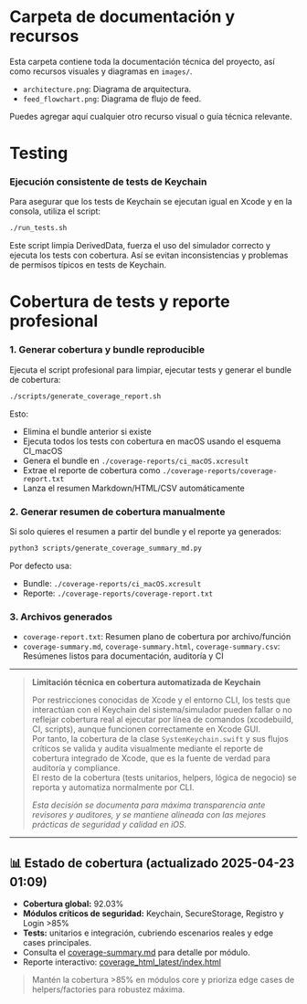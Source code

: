 # Carpeta de documentación y recursos

Esta carpeta contiene toda la documentación técnica del proyecto, así como recursos visuales y diagramas en `images/`.

- `architecture.png`: Diagrama de arquitectura.
- `feed_flowchart.png`: Diagrama de flujo de feed.

Puedes agregar aquí cualquier otro recurso visual o guía técnica relevante.

# Testing

### Ejecución consistente de tests de Keychain

Para asegurar que los tests de Keychain se ejecutan igual en Xcode y en la consola, utiliza el script:

```sh
./run_tests.sh
```

Este script limpia DerivedData, fuerza el uso del simulador correcto y ejecuta los tests con cobertura. Así se evitan inconsistencias y problemas de permisos típicos en tests de Keychain.

# Cobertura de tests y reporte profesional

### 1. Generar cobertura y bundle reproducible

Ejecuta el script profesional para limpiar, ejecutar tests y generar el bundle de cobertura:

```sh
./scripts/generate_coverage_report.sh
```

Esto:
- Elimina el bundle anterior si existe
- Ejecuta todos los tests con cobertura en macOS usando el esquema CI_macOS
- Genera el bundle en `./coverage-reports/ci_macOS.xcresult`
- Extrae el reporte de cobertura como `./coverage-reports/coverage-report.txt`
- Lanza el resumen Markdown/HTML/CSV automáticamente

### 2. Generar resumen de cobertura manualmente

Si solo quieres el resumen a partir del bundle y el reporte ya generados:

```sh
python3 scripts/generate_coverage_summary_md.py
```

Por defecto usa:
- Bundle: `./coverage-reports/ci_macOS.xcresult`
- Reporte: `./coverage-reports/coverage-report.txt`

### 3. Archivos generados
- `coverage-report.txt`: Resumen plano de cobertura por archivo/función
- `coverage-summary.md`, `coverage-summary.html`, `coverage-summary.csv`: Resúmenes listos para documentación, auditoría y CI

---

> **Limitación técnica en cobertura automatizada de Keychain**
>
> Por restricciones conocidas de Xcode y el entorno CLI, los tests que interactúan con el Keychain del sistema/simulador pueden fallar o no reflejar cobertura real al ejecutar por línea de comandos (xcodebuild, CI, scripts), aunque funcionen correctamente en Xcode GUI.  
> Por tanto, la cobertura de la clase `SystemKeychain.swift` y sus flujos críticos se valida y audita visualmente mediante el reporte de cobertura integrado de Xcode, que es la fuente de verdad para auditoría y compliance.  
> El resto de la cobertura (tests unitarios, helpers, lógica de negocio) se reporta y automatiza normalmente por CLI.
>
> _Esta decisión se documenta para máxima transparencia ante revisores y auditores, y se mantiene alineada con las mejores prácticas de seguridad y calidad en iOS._

---

## 📊 Estado de cobertura (actualizado 2025-04-23 01:09)

- **Cobertura global:** 92.03%
- **Módulos críticos de seguridad:** Keychain, SecureStorage, Registro y Login >85%
- **Tests:** unitarios e integración, cubriendo escenarios reales y edge cases principales.
- Consulta el [coverage-summary.md](docs/coverage-summary.md) para detalle por módulo.
- Reporte interactivo: [coverage_html_latest/index.html](coverage_html_latest/index.html)

> Mantén la cobertura >85% en módulos core y prioriza edge cases de helpers/factories para robustez máxima.
